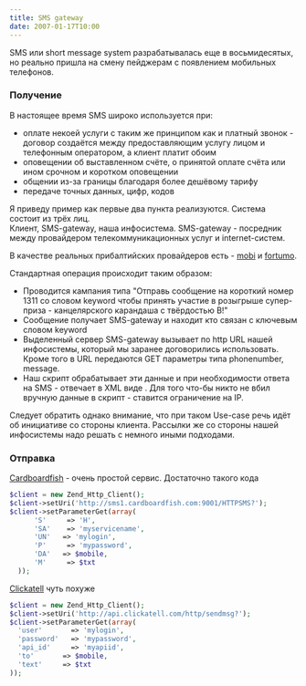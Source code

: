 ```yaml
---
title: SMS gateway
date: 2007-01-17T10:00
---
```


SMS или short message system разрабатывалась еще в восьмидесятых, но реально пришла на смену пейджерам с появлением мобильных телефонов.

<!-- truncate -->

### Получение

В настоящее время SMS широко используется при:

- оплате некоей услуги с таким же принципом как и платный звонок - договор создаётся между предоставляющим услугу лицом и телефонным оператором, а клиент платит обоим
- оповещении об выставленном счёте, о принятой оплате счёта или ином срочном и коротком оповещении
- общении из-за границы благодаря более дешёвому тарифу
- передаче точных данных, цифр, кодов

Я приведу пример как первые два пункта реализуются. Система состоит из трёх лиц.  
Клиент, SMS-gateway, наша инфосистема. SMS-gateway - посредник между провайдером телекоммуникационных услуг и internet-систем.

В качестве реальных прибалтийских провайдеров есть - [mobi](http://www.mobisolutions.com/en/) и [fortumo](http://fortumo.ee/).

  
Стандартная операция происходит таким образом:

- Проводится кампания типа "Отправь сообщение на короткий номер 1311 со словом keyword чтобы принять участие в розыгрыше супер-приза - канцелярского карандаша с твёрдостью B!"
- Сообщение получает SMS-gateway и находит кто связан с ключевым словом keyword
- Выделенный сервер SMS-gateway вызывает по http URL нашей инфосистемы, который мы заранее договорились использовать. Кроме того в URL передаются GET параметры типа phonenumber, message.
- Наш скрипт обрабатывает эти данные и при необходимости ответа на SMS - отвечает в XML виде . Для того что-бы никто не вбил вручную данные в скрипт - ставится ограничение на IP.

Следует обратить однако внимание, что при таком Use-case речь идёт об инициативе со стороны клиента. Рассылки же со стороны нашей инфосистемы надо решать с немного иными подходами.

### Отправка

[Cardboardfish](http://www.cardboardfish.com/products/business/httpsms_xmlsms_quickstart.html) - очень простой сервис. Достаточно такого кода

```php
$client = new Zend_Http_Client();
$client->setUri('http://sms1.cardboardfish.com:9001/HTTPSMS?');
$client->setParameterGet(array(
      'S'     => 'H',
      'SA'    => 'myservicename',
      'UN'   => 'mylogin',
      'P'     => 'mypassword',
      'DA'   => $mobile,
      'M'     => $txt
  ));
```

[Clickatell](http://www.clickatell.com/) чуть похуже  

```php
$client = new Zend_Http_Client();
$client->setUri('http://api.clickatell.com/http/sendmsg?');
$client->setParameterGet(array(
  'user'       => 'mylogin',
  'password'   => 'mypassword',
  'api_id'     => 'myapiid',
  'to'       => $mobile,
  'text'     => $txt
));
```